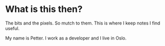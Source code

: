 # What is this then?

The bits and the pixels. So mutch to them. This is where I keep notes I find useful. 

My name is Petter. I work as a developer and I live in Oslo. 